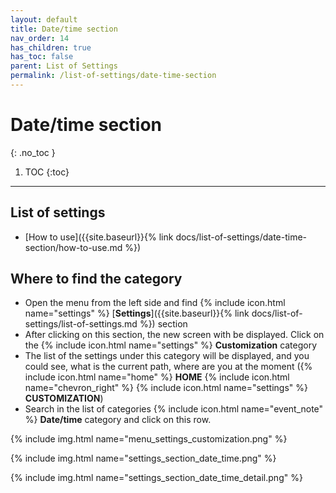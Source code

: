 ```yaml
---
layout: default
title: Date/time section
nav_order: 14
has_children: true
has_toc: false
parent: List of Settings
permalink: /list-of-settings/date-time-section
---
```


# Date/time section
{: .no_toc }

1. TOC
{:toc}

---

## List of settings
- [How to use]({{site.baseurl}}{% link docs/list-of-settings/date-time-section/how-to-use.md %})

## Where to find the category
- Open the menu from the left side and find {% include icon.html name="settings" %} [**Settings**]({{site.baseurl}}{% link docs/list-of-settings/list-of-settings.md %}) section
- After clicking on this section, the new screen with be displayed. Click on the {% include icon.html name="settings" %} **Customization** category
- The list of the settings under this category will be displayed, and you could see, what is the current path, where are you at the moment ({% include icon.html name="home" %} **HOME** {% include icon.html name="chevron_right" %} {% include icon.html name="settings" %} **CUSTOMIZATION**)
- Search in the list of categories {% include icon.html name="event_note" %} **Date/time** category and click on this row.

{% include img.html name="menu_settings_customization.png" %}

{% include img.html name="settings_section_date_time.png" %}

{% include img.html name="settings_section_date_time_detail.png" %}